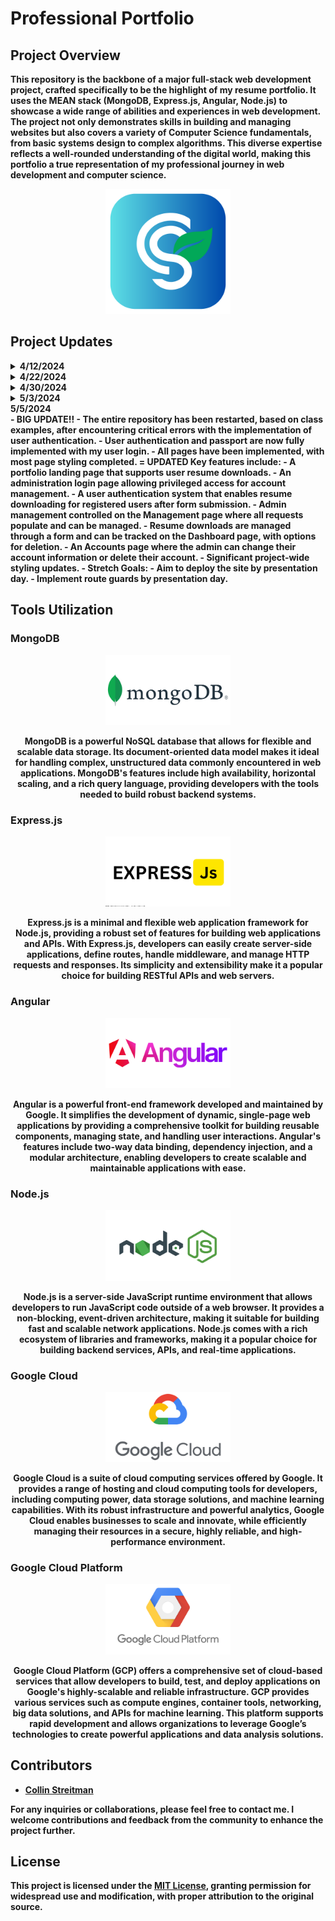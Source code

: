 # Professional Portfolio

## Project Overview

<strong>This repository is the backbone of a major full-stack web development project, crafted specifically to be the highlight of my resume portfolio. It uses the MEAN stack (MongoDB, Express.js, Angular, Node.js) to showcase a wide range of abilities and experiences in web development. The project not only demonstrates skills in building and managing websites but also covers a variety of Computer Science fundamentals, from basic systems design to complex algorithms. This diverse expertise reflects a well-rounded understanding of the digital world, making this portfolio a true representation of my professional journey in web development and computer science.

<p align="center">
  <img src="./logos/logo.png" alt="Project Logo" width="200"/>
</p>

## Project Updates

<details>
<summary>4/12/2024</summary>

- Currently focusing on deploying the project through AWS for accessibility via a custom domain.
- Anticipated deployment timeframe is short, enabling swift progression to the implementation of the final project.
- Learning from previous experience, starting development with backend components for smoother integration.
- Utilizing the entire MEAN stack and its components for maximum efficiency and functionality.
- Key features include:
  - Portfolio page
  - Contact page
  - User authentication system with a login feature, enabling resume download for registered users.
  - Integration of capstone project and other relevant GitHub repositories into the projects page.
  - Skills page highlighting diverse computer science experiences and proficient tool usage.
  - Outlook page, offering insights into personal passions and career aspirations within the field.
</details>

<details>
<summary>4/22/2024</summary>

- Refocused on main project and pushing off deployment since Capstone took too long. 
- Currently trying to restructure my user accounts feature and webpage navigation. 
- My overall goal is to have a administrtion side and a 'guest' side so that I can see who has visited.
- Utilizing the entire MEAN stack and its components for maximum efficiency and functionality.
- UPDATED Key features include:
  - Portfolio Landing Page
  - Administration Login Page allowing priveledged access to accounts management.
  - User authentication system, enabling resume downloading for registered users after filling out a form.
  - Integration of capstone project and other relevant GitHub repositories into the projects section.
  - Skills section highlighting diverse computer science experiences and proficient tool usage.
  - Resume download section, offering insights into personal passions and career aspirations within the CS field.
</details>

<details>
<summary>4/30/2024</summary>

- Main Page is coming along. Now need to add a projects section and then a place to download the resume. 
- Currently finishing up the about section. 
- My overall goal is to have a administrtion side and a 'guest' side so that I can see who has visited.
- Utilizing the entire MEAN stack and its components for maximum efficiency and functionality.
- UPDATED Key features include:
  - Portfolio Landing Page
  - Administration Login Page allowing priveledged access to accounts management.
  - User authentication system, enabling resume downloading for registered users after filling out a form.
  - Integration of capstone project and other relevant GitHub repositories into the projects section.
  - Skills section highlighting diverse computer science experiences and proficient tool usage.
  - Resume download section, offering insights into personal passions and career aspirations within the CS field.
- NEW! Stretch Goal
  - I would still like to deploy my site by presentation day.
</details>

<details>
<summary>5/3/2024</summary>

- The main page is now complete, with styling and animations mostly finished, except for window resizing adjustments.
- Resume download functionality has been set up.
- The site utilizes the entire MEAN stack to maximize efficiency and functionality.
- Key features include:
  - A portfolio landing page.
  - An administration login page allowing privileged access for account management.
  - A user authentication system that enables resume downloading for registered users after form submission.
  - Integration of capstone projects and other relevant GitHub repositories into the projects section.
  - A skills section showcasing diverse computer science expertise and proficient use of tools.
  - A resume download section that provides insights into personal passions and career aspirations within the computer science field.
- Stretch Goals:
  - Aim to deploy the site by presentation day.
  - Plan to implement an administration field and utilize two tables for tracking.
</details>

<summary>5/5/2024</summary>
- BIG UPDATE!!
- The entire repository has been restarted, based on class examples, after encountering critical errors with the implementation of user authentication.
- User authentication and passport are now fully implemented with my user login.
- All pages have been implemented, with most page styling completed.
= UPDATED Key features include:
  - A portfolio landing page that supports user resume downloads.
  - An administration login page allowing privileged access for account management.
  - A user authentication system that enables resume downloading for registered users after form submission.
  - Admin management controlled on the Management page where all requests populate and can be managed.
  - Resume downloads are managed through a form and can be tracked on the Dashboard page, with options for deletion.
  - An Accounts page where the admin can change their account information or delete their account.
  - Significant project-wide styling updates.
- Stretch Goals:
  - Aim to deploy the site by presentation day.
  - Implement route guards by presentation day.
</details>

## Tools Utilization

### MongoDB
<p align="center">
  <img src="./logos/MongoDB.svg" alt="MongoDB Logo" width="200"/>
</p>
<p align="center">
MongoDB is a powerful NoSQL database that allows for flexible and scalable data storage. Its document-oriented data model makes it ideal for handling complex, unstructured data commonly encountered in web applications. MongoDB's features include high availability, horizontal scaling, and a rich query language, providing developers with the tools needed to build robust backend systems.
</p>

### Express.js
<p align="center">
  <img src="./logos/Express.svg" alt="Express.js Logo" width="200"/>
</p>
<p align="center">
Express.js is a minimal and flexible web application framework for Node.js, providing a robust set of features for building web applications and APIs. With Express.js, developers can easily create server-side applications, define routes, handle middleware, and manage HTTP requests and responses. Its simplicity and extensibility make it a popular choice for building RESTful APIs and web servers.
</p>

### Angular
<p align="center">
  <img src="./logos/Angular.svg" alt="Angular Logo" width="200"/>
</p>
<p align="center">
Angular is a powerful front-end framework developed and maintained by Google. It simplifies the development of dynamic, single-page web applications by providing a comprehensive toolkit for building reusable components, managing state, and handling user interactions. Angular's features include two-way data binding, dependency injection, and a modular architecture, enabling developers to create scalable and maintainable applications with ease.
</p>

### Node.js
<p align="center">
  <img src="./logos/Node.svg" alt="Node.js Logo" width="200"/>
</p>
<p align="center">
Node.js is a server-side JavaScript runtime environment that allows developers to run JavaScript code outside of a web browser. It provides a non-blocking, event-driven architecture, making it suitable for building fast and scalable network applications. Node.js comes with a rich ecosystem of libraries and frameworks, making it a popular choice for building backend services, APIs, and real-time applications.
</p>

### Google Cloud
<p align="center">
  <img src="./logos/GoogleCloud.svg" alt="Google Cloud Logo" width="200"/>
</p>
<p align="center">
Google Cloud is a suite of cloud computing services offered by Google. It provides a range of hosting and cloud computing tools for developers, including computing power, data storage solutions, and machine learning capabilities. With its robust infrastructure and powerful analytics, Google Cloud enables businesses to scale and innovate, while efficiently managing their resources in a secure, highly reliable, and high-performance environment.
</p>

### Google Cloud Platform
<p align="center">
  <img src="./logos/GooglePlatform.svg" alt="Google Platform Logo" width="200"/>
</p>
<p align="center">
Google Cloud Platform (GCP) offers a comprehensive set of cloud-based services that allow developers to build, test, and deploy applications on Google's highly-scalable and reliable infrastructure. GCP provides various services such as compute engines, container tools, networking, big data solutions, and APIs for machine learning. This platform supports rapid development and allows organizations to leverage Google’s technologies to create powerful applications and data analysis solutions.
</p>

## Contributors

- [Collin Streitman](https://github.com/CStre)

For any inquiries or collaborations, please feel free to contact me. I welcome contributions and feedback from the community to enhance the project further.

## License

This project is licensed under the [MIT License](LICENSE.md), granting permission for widespread use and modification, with proper attribution to the original source.

